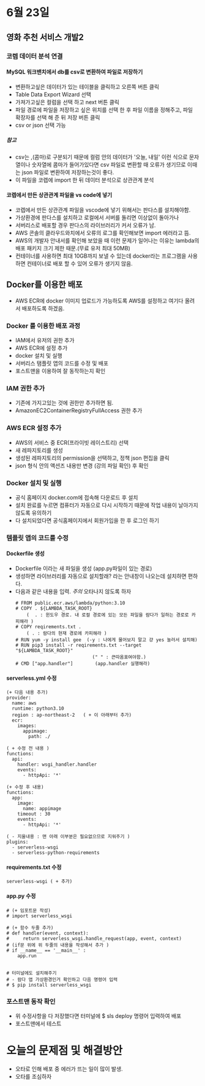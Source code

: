 # 6월 23일

## 영화 추천 서비스 개발2
### 코렙 데이터 분석 연결
#### MySQL 워크밴치에서 db를 csv로 변환하여 파일로 저장하기
- 변환하고싶은 데이터가 있는 테이블을 클릭하고 오른쪽 버튼 클릭
- Table Data Export Wizard 선택
- 가져가고싶은 컬럼을 선택 하고 next 버튼 클릭
- 파일 경로에 파일을 저장하고 싶은 위치를 선택 한 후 파일 이름을 정해주고, 파일 확장자를 선택 해 준 뒤 저장 버튼 클릭
- csv or json 선택 가능
##### *참고*
- csv는 ,(콤마)로 구분되기 때문에 컬럼 안의 데이터가 '오늘, 내일' 이런 식으로 문자열이나 숫자열에 콤마가 들어가있다면 csv 파일로 변환할 때 오류가 생기므로 이때는 json 파일로 변환하여 저장하는것이 좋다.
- 이 파일을 코렙에 import 한 뒤 데이터 분석으로 상관관계 분석

#### 코렙에서 만든 상관관계 파일을 vs code에 넣기
- 코렙에서 만든 상관관계 파일을 vscode에 넣기 위해서는 판다스를 설치해야함.
- 가상환경에 판다스를 설치하고 로컬에서 서버를 돌리면 이상없이 돌아가나
- 서버리스로 배포할 경우 판다스의 라이브러리가 커서 오류가 남.
- AWS 콘솔의 클라우드와치에서 오류의 로그를 확인해보면 import 에러라고 뜸.
- AWS의 개발자 안내서를 확인해 보았을 때 이런 문제가 일어나는 이유는 lambda의 배포 패키지 크기 제한 때문.(무료 유저 최대 50MB)
- 컨테이너를 사용하면 최대 10GB까지 보낼 수 있는데 docker라는 프로그램을 사용하면 컨테이너로 배포 할 수 있어 오류가 생기지 않음.

## Docker를 이용한 배포
- AWS ECR에 docker 이미지 업로드가 가능하도록 AWS를 설정하고 여기다 올려서 배포하도록 하겠음.

### Docker 를 이용한 배포 과정
- IAM에서 유저의 권한 추가
- AWS ECR에 설정 추가
- docker 설치 및 실행
- 서버리스 탬플릿 앱의 코드를 수정 및 배포
- 포스트맨을 이용하여 잘 동작하는지 확인

### IAM 권한 추가
- 기존에 가지고있는 것에 권한만 추가하면 됨.
- AmazonEC2ContainerRegistryFullAccess 권한 추가

### AWS ECR 설정 추가
- AWS의 서비스 중 ECR(프라이빗 레이스트리) 선택
- 새 레파지토리를 생성
- 생성된 레파지토리의 permission을 선택하고, 정책 json 편집을 클릭
- json 형식 안의 액션즈 내용만 변경 (강의 파일 확인) 후 확인

### Docker 설치 및 실행
- 공식 홈페이지 docker.com에 접속해 다운로드 후 설치
- 설치 완료를 누르면 컴퓨터가 자동으로 다시 시작하기 때문에 작업 내용이 날아가지 않도록 유의하기
- 다 설치되었다면 공식홈페이지에서 회원가입을 한 후 로그인 하기

### 템플릿 앱의 코드를 수정
#### Dockerfile 생성
- Dockerfile 이라는 새 파일을 생성 (app.py파일이 있는 경로)
- 생성하면 라이브러리를 자동으로 설치할래? 라는 안내창이 나오는데 설치하면 편하다.
- 다음과 같은 내용을 입력. *주의* 오타나지 않도록 하자
    ```
    # FROM public.ecr.aws/lambda/python:3.10
    # COPY . ${LAMBDA_TASK_ROOT}
        (  . : 윈도우 경로. 내 로컬 경로에 있는 모든 파일을 람다가 일하는 경로로 카피해라 )
    # COPY reqirements.txt .
        ( . : 람다의 현재 경로에 카피해라 )
    # RUN yum -y install gee  (-y : 나에게 물어보지 말고 걍 yes 눌러서 설치해)
    # RUN pip3 install -r reqirements.txt --target "${LAMBDA_TASK_ROOT}"
                                (" " : 큰따옴표여야함.)
    # CMD ["app.handler"]        (app.handler 실행해라)
    ```
#### serverless.yml 수정
```
(+ 다음 내용 추가)
provider:
  name: aws
  runtime: python3.10
  region : ap-northeast-2   ( + 이 아래부터 추가)
  ecr:
    images:
      appimage:
        path: ./

( + 수정 전 내용 )
functions:
  api:
    handler: wsgi_handler.handler
    events:
      - httpApi: '*'

(+ 수정 후 내용)
functions:
  app:
    image:
      name: appimage
    timeout : 30
    events:
      - httpApi: '*'

( - 지울내용 : 맨 아래 이부분은 필요없으므로 지워주기 )
plugins:
  - serverless-wsgi
  - serverless-python-requirements
```

#### requirements.txt 수정
```
serverless-wsgi ( + 추가)
```

#### app.py 수정
```
# (+ 임포트문 작성)
# import serverless_wsgi

# (+ 함수 두줄 추가)
# def handler(event, context):
#     return serverless_wsgi.handle_request(app, event, context)
# (if문 위에 위 두줄의 내용을 작성해서 추가 )
# if __name__ == '__main__' :
    app.run


# 터미널에도 설치해주기
# - 람다 앱 가상환경인거 확인하고 다음 명령어 입력
# $ pip install serverless_wsgi

```

### 포스트맨 동작 확인
- 위 수정사항을 다 저장했다면 터미널에 $ sls deploy 명령어 입력하여 배포
- 포스트맨에서 테스트



# 오늘의 문제점 및 해결방안
- 오타로 인해 배포 중 에러가 뜨는 일이 많이 발생.
- 오타를 조심하자